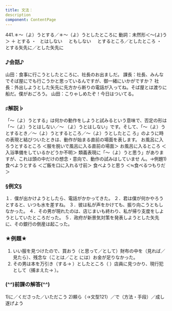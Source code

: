 ```yaml
---
title: 文法：
description
component: ContentPage
---
```



441.＊～（よ）うとする／＊～（よ）うとしたところに
動詞：未然形＜～(よ)う＞ ＋ とする ・
  とはしない  
  ともしない  
  とするところ／としたところ ・
  とする矢先に／とした矢先に  
### ♪会話♪
山田：食事に行こうとしたところに、社長のお出ましだ。 課長：社長、みんなでそば屋にでも行こうかと思っているんですが、御一緒にいかがですか？ 社長：外出しようとした矢先に先方から断りの電話が入ってね。そば屋とは渡りに船だ。僕がおごろう。 山田：こりゃしめたぞ！今日はついてる。
### ♯解説♭
「～（よ）うとする」は何かの動作をしようと試みるという意味で、否定の形は「～（よ）うとはしない／～ （よ）うとはしない」です。そして、「～（よ）うとするとき／～（よ）うとするところ／～（よ）うとしたとこ ろ」のように時の表現と結びついたときは、動作が始まる直前の場面を表します。
お風呂に入ろうとするところ ＜服を脱いで風呂に入る直前の場面＞ お風呂に入るところ ＜入浴準備をしているかどうか不明＞
類義表現に「～（よ）うと思う」がありますが、これは頭の中だけの想念・意向で、動作の試みはしていませ ん。→例題1)
食べようとする ＜ご飯を口に入れる寸前＞ 食べようと思う ＜≒食べるつもりだ＞
### §例文§
１．僕が出かけようとしたら、電話がかかってきた。
２．君は僕が何かやろうとすると、いつも水を差すね。
３．彼は私が声をかけても、振り向こうともしなかった。
４．その男が現れたのは、店じまいも終わり、私が帰り支度をしようとしていたところだった。
５．政府が新景気対策を発表しようとした矢先に、その銀行の倒産は起こった。
### ★例題★
1) いい服を見つけたので、買おう（と思って／として）財布の中を（見れば／見たら）、残念な（ことは／こと
には）お金が足りなかった。    
2) その男は本を万引き（する→ ）としたところ（ ）店員に見つかり、現行犯として（捕まえた→ ）。
### (^^)前課の解答(^^)
1)に／くださった／いただこう
2)頼ら（→文型121）／で（方法・手段）／成し遂げよう
